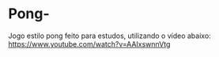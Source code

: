 # Pong-
Jogo estilo pong feito para estudos, utilizando o vídeo abaixo:
https://www.youtube.com/watch?v=AAIxswnnVtg

